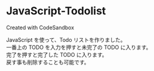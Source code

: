 # JavaScript-Todolist

Created with CodeSandbox

JavaScript を使って、Todo リストを作りました。<br>
一番上の TODO を入力を押すと未完了の TODO に入ります。<br>
完了を押すと完了した TODO に入ります。<br>
戻す事も削除することも可能です。
